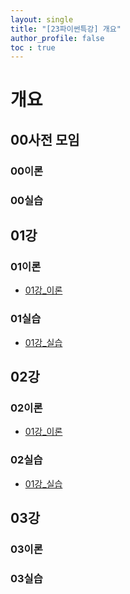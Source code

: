 ```yaml
---
layout: single
title: "[23파이썬특강] 개요"
author_profile: false
toc : true
---
```


# 개요

## 00사전 모임
### 00이론
### 00실습

## 01강
### 01이론
- [01강_이론](./2023-12-17-23win_pylec_01_1_theory.md) 
### 01실습
- [01강_실습](./2023-12-17-23win_pylec_01_2_code.md) 

## 02강
### 02이론
- [01강_이론](./2023-12-17-23win_pylec_02_1_theory.md) 
### 02실습
- [01강_실습](./2023-12-17-23win_pylec_02_2_code.md) 

## 03강
### 03이론
### 03실습
